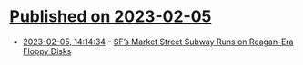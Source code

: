 # [Published on 2023-02-05](index.md)

* [2023-02-05, 14:14:34](https://news.ycombinator.com/item?id=34665032) - [SF’s Market Street Subway Runs on Reagan-Era Floppy Disks](https://sfstandard.com/transportation/sfs-market-street-subway-runs-on-reagan-era-floppy-disks/)
